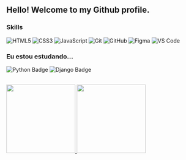##  Hello! Welcome to my Github profile.


### Skills

<!-- (Aqui você pode adicionar tecnologias que aprendeu no curso, já listamos algumas delas, e outras que já domina)) -->

![HTML5](https://img.shields.io/badge/html5-%23E34F26.svg?style=for-the-badge&logo=html5&logoColor=white)
![CSS3](https://img.shields.io/badge/css3-%231572B6.svg?style=for-the-badge&logo=css3&logoColor=white)
![JavaScript](https://img.shields.io/badge/javascript-%23323330.svg?style=for-the-badge&logo=javascript&logoColor=%23F7DF1E)
![Git](https://img.shields.io/badge/git-%23F05033.svg?style=for-the-badge&logo=git&logoColor=white)
![GitHub](https://img.shields.io/badge/github-%23121011.svg?style=for-the-badge&logo=github&logoColor=white)
![Figma](https://img.shields.io/badge/figma-%23F24E1E.svg?style=for-the-badge&logo=figma&logoColor=white)
![VS Code](https://img.shields.io/badge/VS%20Code-0078d7.svg?style=for-the-badge&logo=visual-studio-code&logoColor=white)


  ### Eu estou estudando... 
<div style="display: inline_block">
  
  ![Python Badge](https://img.shields.io/badge/Python-3776AB?logo=python&logoColor=fff&style=flat-square)
  ![Django Badge](https://img.shields.io/badge/Django-092E20?logo=django&logoColor=fff&style=flat-square)
  
 
</div><br/>

<div>

<a href="https://github.com/vianayyasmin">
<img height="180em" src="https://github-readme-stats.vercel.app/api/top-langs/?username=vianayyasmin&layout=compact&langs_count=7&theme=dark"/>
<img height="180em" src="https://github-readme-stats.vercel.app/api?username=vianayyasmin&show_icons=true&theme=dark&include_all_commits=true&count_private=true"/>
</div>



